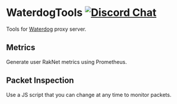 WaterdogTools
[![Discord Chat](https://img.shields.io/discord/574240965351571477.svg)](https://discord.gg/MhhWfSW)
=======

Tools for [Waterdog](https://github.com/yesdog/Waterdog) proxy server.

## Metrics

Generate user RakNet metrics using Prometheus.

## Packet Inspection

Use a JS script that you can change at any time to monitor packets.
